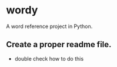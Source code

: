 # wordy
A word reference project in Python.

## Create a proper readme file. 
- double check how to do this
